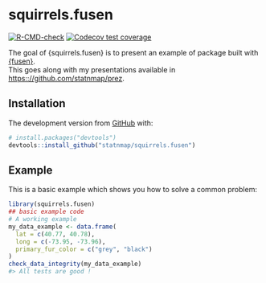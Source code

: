 
<!-- README.md is generated from README.Rmd. Please edit that file -->

# squirrels.fusen

<!-- badges: start -->

[![R-CMD-check](https://github.com/statnmap/squirrels.fusen/workflows/R-CMD-check/badge.svg)](https://github.com/statnmap/squirrels.fusen/actions)
[![Codecov test
coverage](https://codecov.io/gh/statnmap/squirrels.fusen/branch/main/graph/badge.svg)](https://codecov.io/gh/statnmap/squirrels.fusen?branch=main)
<!-- badges: end -->

The goal of {squirrels.fusen} is to present an example of package built
with [{fusen}](https://github.com/ThinkR-open/fusen).  
This goes along with my presentations available in
<https:://github.com/statnmap/prez>.

## Installation

The development version from [GitHub](https://github.com/) with:

``` r
# install.packages("devtools")
devtools::install_github("statnmap/squirrels.fusen")
```

## Example

This is a basic example which shows you how to solve a common problem:

``` r
library(squirrels.fusen)
## basic example code
# A working example
my_data_example <- data.frame(
  lat = c(40.77, 40.78),
  long = c(-73.95, -73.96),
  primary_fur_color = c("grey", "black")
)
check_data_integrity(my_data_example)
#> All tests are good !
```
